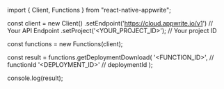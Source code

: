 import { Client, Functions } from "react-native-appwrite";

const client = new Client()
    .setEndpoint('https://cloud.appwrite.io/v1') // Your API Endpoint
    .setProject('<YOUR_PROJECT_ID>'); // Your project ID

const functions = new Functions(client);

const result = functions.getDeploymentDownload(
    '<FUNCTION_ID>', // functionId
    '<DEPLOYMENT_ID>' // deploymentId
);

console.log(result);
